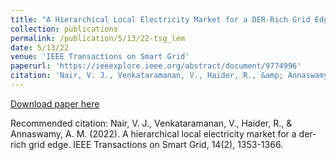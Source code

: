 ```yaml
---
title: "A Hierarchical Local Electricity Market for a DER-Rich Grid Edge"
collection: publications
permalink: /publication/5/13/22-tsg_lem
date: 5/13/22
venue: 'IEEE Transactions on Smart Grid'
paperurl: 'https://ieeexplore.ieee.org/abstract/document/9774996'
citation: 'Nair, V. J., Venkataramanan, V., Haider, R., &amp; Annaswamy, A. M. (2022). A hierarchical local electricity market for a der-rich grid edge. IEEE Transactions on Smart Grid, 14(2), 1353-1366.'
---
```


<a href='https://ieeexplore.ieee.org/abstract/document/9774996'>Download paper here</a>

Recommended citation: Nair, V. J., Venkataramanan, V., Haider, R., & Annaswamy, A. M. (2022). A hierarchical local electricity market for a der-rich grid edge. IEEE Transactions on Smart Grid, 14(2), 1353-1366.